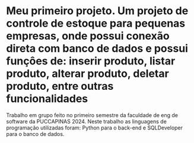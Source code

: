 # Meu primeiro projeto. Um projeto de controle de estoque para pequenas empresas, onde possui conexão direta com banco de dados e possui funçôes de: inserir produto, listar produto, alterar produto, deletar produto, entre outras funcionalidades
Trabalho em grupo feito no primeiro semestre da faculdade de eng de software da PUCCAPINAS 2024.
Neste trabalho as linguagens de programação utilizadas foram: Python para o back-end e SQLDeveloper para o banco de dados.
